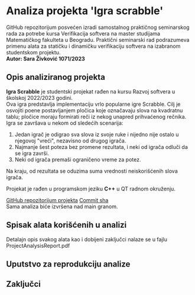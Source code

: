 # Analiza projekta 'Igra scrabble'

GitHub repozitorijum posvećen izradi samostalnog praktičnog seminarskog rada za potrebe kursa Verifikacija softvera na master studijama Matematičkog fakulteta u Beogradu. Praktični seminarski rad podrazumeva primenu alata za statičku i dinamičku verifikaciju softvera na izabranom studentskom projektu.  
**Autor: Sara Živković 1071/2023**

## Opis analiziranog projekta
**Igra Scrabble** je studentski projekat rađen na kursu Razvoj softvera u školskoj 2022/2023 godini.  
Ova igra predstavlja implementaciju vrlo popularne igre Scrabble. Cilj je osvojiti poene postavljanjem pločica koje označavaju slova na kvadratnu tablu; pločice moraju formirati reči iz nekog unapred prihvaćenog rečnika.  
Igra se završava u nekom od sledećih scenarija:

1. Jedan igrač je odigrao sva slova iz svoje ruke i nijedno nije ostalo u njegovoj "vreći", nezavisno od drugog igrača.
2. Najmanje šest poteza bez promene rezultata, i neki od igrača odluči da se igra završi.
3. Neki od igrača premaši ograničeno vreme za potez.

Na kraju, od rezultata se oduzima suma vrednosti neiskorišćenih slova igrača.  

Projekat je rađen u programskom jeziku **C++** u QT radnom okruženju.

[GitHub repozitorijum projekta](https://gitlab.com/matf-bg-ac-rs/course-rs/projects-2022-2023/10-igra-scrabble)
[Commit sha](2d80586a9b3383277c02b6218fe8b26b54aab6ed)  
Sama analiza biće izvršena nad main granom.

## Spisak alata korišćenih u analizi
Detalajn opis svakog alata kao i dobijeni zaključci nalaze se u fajlu ProjectAnalysisReport.pdf  

## Uputstvo za reprodukciju analize

## Zaključci